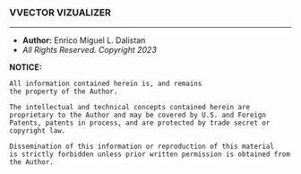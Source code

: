 
### VVECTOR VIZUALIZER ###
__________________

 *  **Author:** Enrico Miguel L. Dalistan 
 *  *All Rights Reserved. Copyright 2023*

 
  **NOTICE:**


    All information contained herein is, and remains
    the property of the Author.
    
    The intellectual and technical concepts contained herein are proprietary to the Author and may be covered by U.S. and Foreign Patents, patents in process, and are protected by trade secret or copyright law.

    Dissemination of this information or reproduction of this material
    is strictly forbidden unless prior written permission is obtained from the Author.